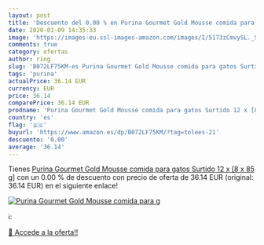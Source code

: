 ```yaml
---
layout: post
title: 'Descuento del 0.00 % en Purina Gourmet Gold Mousse comida para g'
date: 2020-01-09 14:35:33
image: 'https://images-eu.ssl-images-amazon.com/images/I/5173zCmvySL._SL200_.jpg'
comments: true
category: ofertas
author: ring
slug: 'B072LF75KM-es Purina Gourmet Gold Mousse comida para gatos Surtido 12 x...'
tags: 'purina'
actualPrice: 36.14 EUR
currency: EUR
price: 36.14
comparePrice: 36.14 EUR
prodname: 'Purina Gourmet Gold Mousse comida para gatos Surtido 12 x [8 x 85 g]'
country: 'es'
flag: '🇪🇸'
buyurl: 'https://www.amazon.es/dp/B072LF75KM/?tag=tolees-21'
descuento: '0.00'
average: '36.14'
---
```


Tienes [Purina Gourmet Gold Mousse comida para gatos Surtido 12 x [8 x 85 g]](https://www.amazon.es/dp/B072LF75KM/?tag=tolees-21) con un 0.00 % de descuento con precio de oferta de 36.14 EUR (original: 36.14 EUR) en el siguiente enlace!

[![Purina Gourmet Gold Mousse comida para g](https://images-eu.ssl-images-amazon.com/images/I/5173zCmvySL._SL200_.jpg)](https://www.amazon.es/dp/B072LF75KM/?tag=tolees-21)

ℹ️:


[🛒 Accede a la oferta!!](https://www.amazon.es/dp/B072LF75KM/?tag=tolees-21)
